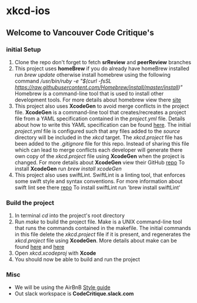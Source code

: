 # xkcd-ios
## Welcome to Vancouver Code Critique's 

### initial Setup
1. Clone the repo don't forget to fetch __srReview__ and __peerReview__ branches
2. This project uses __homeBrew__ if you do already have homeBrew installed 
run _brew update_ otherwise install homebrew using the following command 
_/usr/bin/ruby -e "$(curl -fsSL https://raw.githubusercontent.com/Homebrew/install/master/install)"_
Homebrew is a command-line tool that is used to install other development tools.
For more details about homebrew view there [site](https://brew.sh/) 
3. This project also uses __XcodeGen__ to avoid merge conflicts in the project file.
__XcodeGen__ is a command-line tool that creates/recreates a project file from a 
YAML specification contained in the _project.yml_ file. Details about how to write this YAML specification can be found [here](https://github.com/yonaskolb/XcodeGen/blob/master/Docs/ProjectSpec.md#general). The initial _project.yml_ file is configured such that any files added to the _source_ directory will be included in the _xkcd_ target. The _xkcd.project_ file has been added to the _.gitignore_ file for this repo. Instead of sharing this file which can lead to merge conflicts each developer will generate there own copy of the _xkcd.project_ file using __XcodeGen__ when the project is changed. For more details about __XcodeGen__ view their GitHub [repo](https://github.com/yonaskolb/XcodeGen)
To install __XcodeGen__ run _brew install xcodeGen_
4. This project also uses swiftLint. SwiftLint is a linting tool, that enforces
some swift style and syntax conventions. For more information about swift lint
see there [repo](https://github.com/realm/SwiftLint)
To install swiftLint run 'brew install swiftLint'

### Build the project
1. In terminal _cd_ into the project's root directory 
2. Run _make_ to build the project file. Make is a UNIX command-line tool that runs the commands contained in the makefile. The initial commands in this file delete the _xkcd.project_ file if it is present, and regenerates the _xkcd.project_ file using __XcodeGen__. More details about make can be found [here](https://en.wikipedia.org/wiki/Make_(software)#Behavior) and [here](https://en.wikipedia.org/wiki/Make_(software)#Rules)
3. Open _xkcd.xcodeproj_ with __Xcode__
4. You should now be able to build and run the project 

### Misc
- We will be using the AirBnB [Style guide](https://github.com/airbnb/swift)
- Out slack workspace is __CodeCritique.slack.com__
